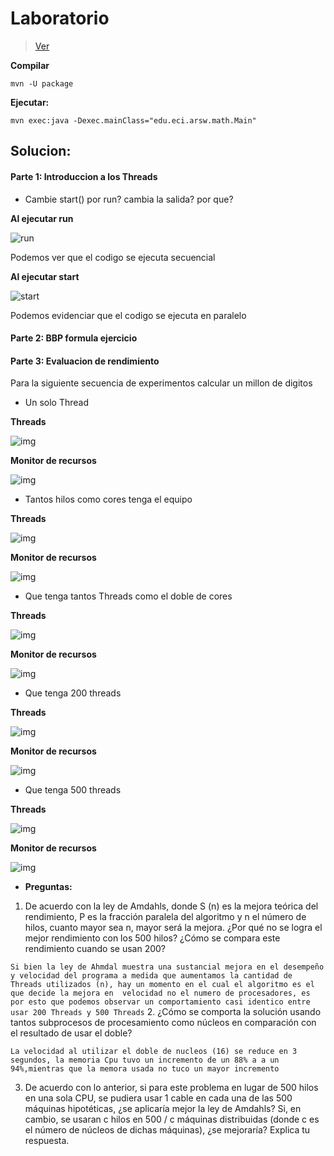 # Laboratorio

> [Ver](https://eci.gitbook.io/workshops/parallelism-and-concurrency/bbp-formula)

**Compilar**

~~~
mvn -U package
~~~

**Ejecutar:**

~~~
mvn exec:java -Dexec.mainClass="edu.eci.arsw.math.Main"
~~~

## Solucion:

#### Parte 1: Introduccion a los Threads
- Cambie start() por run? cambia la salida? por que?
 
 **Al ejecutar run**
 
 ![run](img/run.jpg)
 
 Podemos ver que el codigo se ejecuta secuencial
 
 **Al ejecutar start**
 
 ![start](img/start.jpg)
 
 Podemos evidenciar que el codigo se ejecuta en paralelo

#### Parte 2: BBP formula ejercicio 
 
 
#### Parte 3: Evaluacion de rendimiento

   Para la siguiente secuencia de experimentos calcular un millon de digitos 

- Un solo Thread

 **Threads**
 
 ![img](img/hilos1.PNG)
 
 
 **Monitor de recursos**
 
 
 ![img](img/recursos1.PNG)
 
- Tantos hilos como cores tenga el equipo
 
 **Threads**
 
 ![img](img/threads_cores.PNG)
 
 **Monitor de recursos**
 
 ![img](img/recursos_cores.PNG)
 
 - Que tenga tantos Threads como el doble de cores
 
 **Threads**
 
 ![img](img/double_threads.PNG)
 
 **Monitor de recursos**
 
  ![img](img/double_recursos.PNG)
  
  - Que tenga 200 threads
  
  **Threads**
  
  ![img](img/200threads.PNG)
  
  **Monitor de recursos**
  
  ![img](img/200threadsProcesos.PNG)
  
  - Que tenga 500 threads
  
 **Threads**
 
 ![img](img/500Threads.PNG)
 
 **Monitor de recursos**
 
 ![img](img/500Monitor.PNG)
 
 - **Preguntas:**
  1. De acuerdo con la ley de Amdahls, donde S (n) es la mejora teórica del rendimiento, P es la fracción paralela del algoritmo y n el número de hilos, cuanto mayor sea n, mayor será la mejora. ¿Por qué no se logra el mejor rendimiento con los 500 hilos? ¿Cómo se compara este rendimiento cuando se usan 200?
  
  ``` Si bien la ley de Ahmdal muestra una sustancial mejora en el desempeño y velocidad del programa a medida que aumentamos la cantidad de Threads utilizados (n), hay un momento en el cual el algoritmo es el que decide la mejora en  velocidad no el numero de procesadores, es por esto que podemos observar un comportamiento casi identico entre usar 200 Threads y 500 Threads ```
  2. ¿Cómo se comporta la solución usando tantos subprocesos de procesamiento como núcleos en comparación con el resultado de usar el doble?
  
  ```La velocidad al utilizar el doble de nucleos (16) se reduce en 3 segundos, la memoria Cpu tuvo un incremento de un 88% a a un 94%,mientras que la memora usada no tuco un mayor incremento```
  
  3. De acuerdo con lo anterior, si para este problema en lugar de 500 hilos en una sola CPU, se pudiera usar 1 cable en cada una de las 500 máquinas hipotéticas, ¿se aplicaría mejor la ley de Amdahls? Si, en cambio, se usaran c hilos en  500 / c  máquinas distribuidas  (donde c es el número de núcleos de dichas máquinas), ¿se mejoraría? Explica tu respuesta.
  
  ``` Si corremos un thread por cada una de las 500 maquinas el tiempo de ejcución segun el algoritmo corresponde a 1 minuto 28 segundos, que deberia ser igual para cada uno de los PC  sin presentar mejora alguna en el rendimiento de la Ley de Ahmdal,por otro lado si utilizaramos (500 / 8) maquinas  cada una ejcutando 8 Threads todas demorarian un tiempo x mas grande al obtenido al correr 500 Threads en una sola maquina

